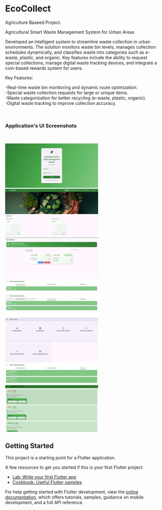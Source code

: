 # EcoCollect

Agriculture Baseed Project.<br>

Agricultural Smart Waste Management System for Urban Areas<br>

Developed an intelligent system to streamline waste collection in urban environments. The solution monitors waste bin levels, manages collection schedules dynamically, and classifies waste into categories such as e-waste, plastic, and organic. Key features include the ability to request special collections, manage digital waste tracking devices, and integrate a coin-based rewards system for users.<br>

Key Features:<br>

-Real-time waste bin monitoring and dynamic route optimization.<br>
-Special waste collection requests for large or unique items.<br>
-Waste categorization for better recycling (e-waste, plastic, organic).<br>
-Digital waste tracking to improve collection accuracy.<br>

<br><h3>Application's UI Screenshots</h3><br>

<p><img src="EcoCollector Screenshots/Picture1.jpg" width="300"/>&ensp; &ensp;
<img src="EcoCollector Screenshots/Picture2.jpg" width="300" />&ensp; &ensp;
<img src="EcoCollector Screenshots/Picture3.jpg" width="300" />&ensp; &ensp;
<img src="EcoCollector Screenshots/Picture4.jpg" width="300" />&ensp; &ensp;
<img src="EcoCollector Screenshots/Picture5.jpg" width="300" />&ensp; &ensp;
<img src="EcoCollector Screenshots/Picture6.jpg" width="300" />&ensp; &ensp;
<img src="EcoCollector Screenshots/Picture7.jpg" width="300" />&ensp; &ensp;
<img src="EcoCollector Screenshots/Picture8.jpg" width="300" /></p>

## Getting Started

This project is a starting point for a Flutter application.

A few resources to get you started if this is your first Flutter project:

- [Lab: Write your first Flutter app](https://docs.flutter.dev/get-started/codelab)
- [Cookbook: Useful Flutter samples](https://docs.flutter.dev/cookbook)

For help getting started with Flutter development, view the
[online documentation](https://docs.flutter.dev/), which offers tutorials,
samples, guidance on mobile development, and a full API reference.
